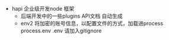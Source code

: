 - hapi 企业级开发node 框架
  - 后端开发中的一些plugins
    API文档 自动生成
  - env2 将加密的账号信息，以配置文件的方式，加载进process process.env .env 请加入gitignore